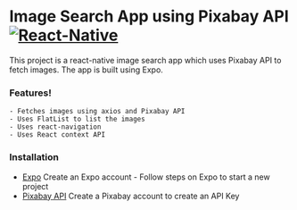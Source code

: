# Image Search App using Pixabay API    [![React-Native](https://facebook.github.io/react-native/docs/assets/favicon.png)](https://facebook.github.io/react-native/)

This project is a react-native image search app which uses Pixabay API to fetch images. The app is built using Expo.

### Features!
    - Fetches images using axios and Pixabay API
    - Uses FlatList to list the images 
    - Uses react-navigation
    - Uses React context API
    
### Installation
* [Expo](https://expo.io) Create an Expo account - Follow steps on Expo to start a new project
* [Pixabay API](https://pixabay.com/api/docs/) Create a Pixabay account to create an API Key


